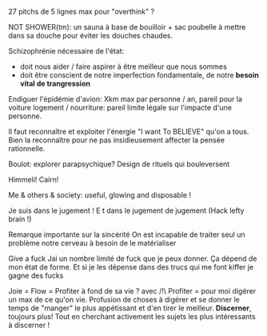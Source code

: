 27 pitchs de 5 lignes max pour "overthink" ?

NOT SHOWER(tm): un sauna à base de bouilloir + sac poubelle à mettre dans sa douche pour éviter les douches chaudes.

Schizophrénie nécessaire de l'état:
- doit nous aider / faire aspirer à être meilleur que nous sommes
- doit être conscient de notre imperfection fondamentale, de notre **besoin vital de trangression**

Endiguer l'épidémie d'avion: Xkm max par personne / an, pareil pour la voiture
logement / nourriture: pareil limite légale sur l'impacte d'une personne.

Il faut reconnaître et exploiter l'énergie "I want To BELIEVE" qu'on a tous. Bien la reconnaître pour ne pas insidieusement affecter la pensée rationnelle.

Boulot: explorer parapsychique? 
Design de rituels qui bouleversent 

Himmeli! Cairn! 

Me & others & society: useful, glowing and disposable !

Je suis dans le jugement ! E t dans le jugement de jugement (Hack lefty brain !)

Remarque importante sur la sincérité
On est incapable de traiter seul un problème notre cerveau à besoin de le matérialiser

Give a fuck
Jai un nombre limité de fuck que je peux donner. Ça dépend de mon état de forme. Et si je les dépense dans des trucs qui me font kiffer je gagne des fucks

Joie = Flow = Profiter à fond de sa vie ?
avec /!\ Profiter = pour moi digérer un max de ce qu'on vie. Profusion de choses à digérer et se donner le temps de "manger" le plus appétissant et d'en tirer le meilleur. **Discerner**, toujours plus! Tout en cherchant activement les sujets les plus intéressants à discerner !



